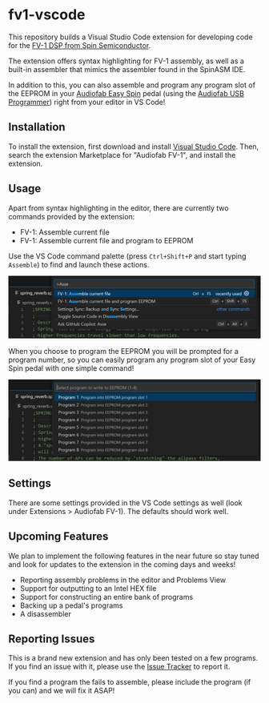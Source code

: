 # fv1-vscode

This repository builds a Visual Studio Code extension for developing code for the [FV-1 DSP from Spin Semiconductor](http://www.spinsemi.com/products.html).

The extension offers syntax highlighting for FV-1 assembly, as well as a built-in assembler that mimics the assembler found in the SpinASM IDE.

In addition to this, you can also assemble and program any program slot of the EEPROM in your [Audiofab Easy Spin](https://audiofab.com/products/easy-spin) pedal (using the [Audiofab USB Programmer](https://audiofab.com/store/easy-spin-programmer)) right from your editor in VS Code!

## Installation

To install the extension, first download and install [Visual Studio Code](https://code.visualstudio.com). Then, search the extension Marketplace for "Audiofab FV-1", and install the extension.

## Usage

Apart from syntax highlighting in the editor, there are currently two commands provided by the extension:

- FV-1: Assemble current file
- FV-1: Assemble current file and program to EEPROM

Use the VS Code command palette (press `Ctrl+Shift+P` and start typing `Assemble`) to find and launch these actions.

![alt text](doc/commands.png)

When you choose to program the EEPROM you will be prompted for a program number, so you can easily program any program slot of your Easy Spin pedal with one simple command!

![alt text](doc/program_select.png)

## Settings

There are some settings provided in the VS Code settings as well (look under Extensions > Audiofab FV-1). The defaults should work well.

## Upcoming Features

We plan to implement the following features in the near future so stay tuned and look for updates to the extension in the coming days and weeks!

- Reporting assembly problems in the editor and Problems View
- Support for outputting to an Intel HEX file
- Support for constructing an entire bank of programs
- Backing up a pedal's programs
- A disassembler

## Reporting Issues

This is a brand new extension and has only been tested on a few programs. If you find an issue with it, please use the [Issue Tracker](https://github.com/audiofab/fv1-vscode/issues) to report it.

If you find a program the fails to assemble, please include the program (if you can) and we will fix it ASAP!